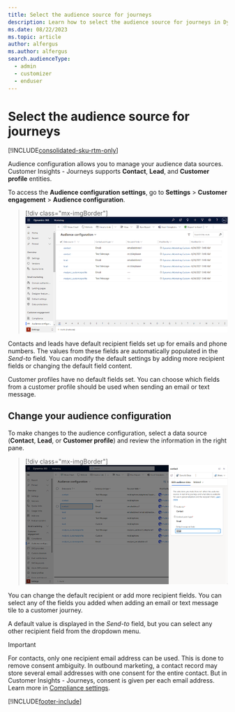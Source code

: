 ```yaml
---
title: Select the audience source for journeys
description: Learn how to select the audience source for journeys in Dynamics 365 Customer Insights - Journeys.
ms.date: 08/22/2023
ms.topic: article
author: alfergus
ms.author: alfergus
search.audienceType: 
  - admin
  - customizer
  - enduser
---
```


# Select the audience source for journeys

[!INCLUDE[consolidated-sku-rtm-only](./includes/consolidated-sku-rtm-only.md)]

Audience configuration allows you to manage your audience data sources. Customer Insights - Journeys supports **Contact**, **Lead**, and **Customer profile** entities.

To access the **Audience configuration settings**, go to **Settings** > **Customer engagement** > **Audience configuration**.

> [!div class="mx-imgBorder"]
> ![Audience configuration settings screenshot.](media/real-time-marketing-audience-configuration.png "Audience configuration settings screenshot")

Contacts and leads have default recipient fields set up for emails and phone numbers. The values from these fields are automatically populated in the *Send-to* field. You can modify the default settings by adding more recipient fields or changing the default field content.

Customer profiles have no default fields set. You can choose which fields from a customer profile should be used when sending an email or text message.

## Change your audience configuration

To make changes to the audience configuration, select a data source (**Contact**, **Lead**, or **Customer profile**) and review the information in the right pane.

> [!div class="mx-imgBorder"]
> ![Audience configuration edit pane screenshot.](media/real-time-marketing-audience-edit.png "Audience configuration edit pane screenshot")

You can change the default recipient or add more recipient fields. You can select any of the fields you added when adding an email or text message tile to a customer journey.

A default value is displayed in the *Send-to* field, but you can select any other recipient field from the dropdown menu.

> [!Important]
> For contacts, only one recipient email address can be used. This is done to remove consent ambiguity. In outbound marketing, a contact record may store several email addresses with one consent for the entire contact. But in Customer Insights - Journeys, consent is given per each email address. Learn more in [Compliance settings](real-time-marketing-compliance-settings.md).

[!INCLUDE[footer-include](./includes/footer-banner.md)]
